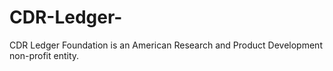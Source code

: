 # CDR-Ledger-
CDR Ledger Foundation is an American Research and Product Development non-profit entity.
